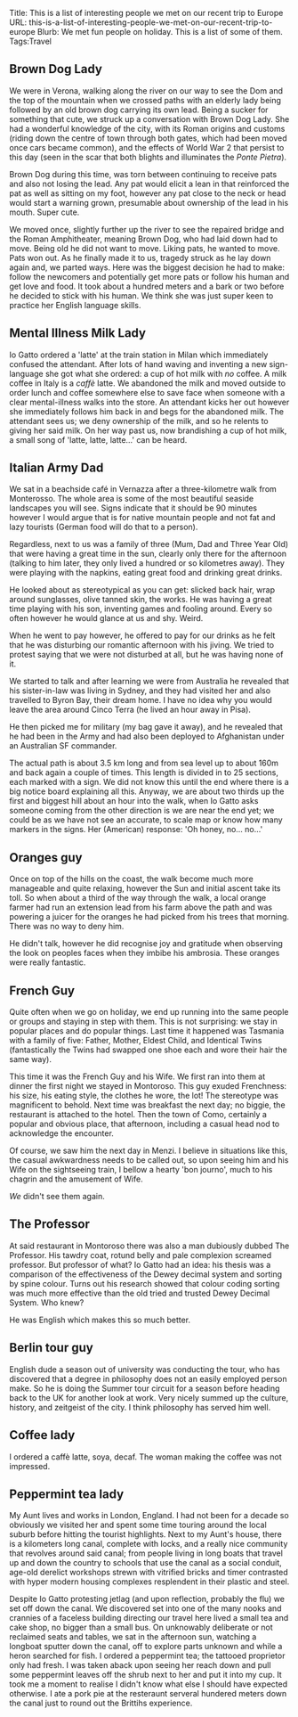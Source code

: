 Title: This is a list of interesting people we met on our recent trip to Europe
URL: this-is-a-list-of-interesting-people-we-met-on-our-recent-trip-to-europe
Blurb: We met fun people on holiday. This is a list of some of them.
Tags:Travel

## Brown Dog Lady
We were in Verona, walking along the river on our way to see the Dom and the top of the mountain when we crossed paths with an elderly lady being followed by an old brown dog carrying its own lead. Being a sucker for something that cute, we struck up a conversation with Brown Dog Lady. She had a wonderful knowledge of the city, with its Roman origins and customs (riding down the centre of town through both gates, which had been moved once cars became common), and the effects of World War 2 that persist to this day (seen in the scar that both blights and illuminates the *Ponte Pietra*).

Brown Dog during this time, was torn between continuing to receive pats and also not losing the lead. Any pat would elicit a lean in that reinforced the pat as well as sitting on my foot, however any pat close to the neck or head would start a warning grown, presumable about ownership of the lead in his mouth. Super cute.

We moved once, slightly further up the river to see the repaired bridge and the Roman Amphitheater, meaning Brown Dog, who had laid down had to move. Being old he did not want to move. Liking pats, he wanted to move. Pats won out. As he finally made it to us, tragedy struck as he lay down again and, we parted ways. Here was the biggest decision he had to make: follow the newcomers and potentially get more pats or follow his human and get love and food. It took about a hundred meters and a bark or two before he decided to stick with his human. We think she was just super keen to practice her English language skills.

## Mental Illness Milk Lady
Io Gatto ordered a 'latte' at the train station in Milan which immediately confused the attendant. After lots of hand waving and inventing a new sign-language she got what she ordered: a cup of hot milk with *no*  coffee. A milk coffee in Italy is a *caffè* latte. We abandoned the milk and moved outside to order lunch and coffee somewhere else to save face when someone with a clear mental-illness walks into the store. An attendant kicks her out however she immediately follows him back in and begs for the abandoned milk. The attendant sees us; we deny ownership of the milk, and so he relents to giving her said milk. On her way past us, now brandishing a cup of hot milk, a small song of 'latte, latte, latte…' can be heard.

## Italian Army Dad
We sat in a beachside café in Vernazza after a three-kilometre walk from Monterosso. The whole area is some of the most beautiful seaside landscapes you will see. Signs indicate that it should be 90 minutes however I would argue that is for native mountain people and not fat and lazy tourists (German food will do that to a person).

Regardless, next to us was a family of three (Mum, Dad and Three Year Old) that were having a great time in the sun, clearly only there for the afternoon (talking to him later, they only lived a hundred or so kilometres away). They were playing with the napkins, eating great food and drinking great drinks.

He looked about as stereotypical as you can get: slicked back hair, wrap around sunglasses, olive tanned skin, the works. He was having a great time playing with his son, inventing games and fooling around. Every so often however he would glance at us and shy. Weird.

When he went to pay however, he offered to pay for our drinks as he felt that he was disturbing our romantic afternoon with his jiving. We tried to protest saying that we were not disturbed at all, but he was having none of it.

We started to talk and after learning we were from Australia he revealed that his sister-in-law was living in Sydney, and they had visited her and also travelled to Byron Bay, their dream home. I have no idea why you would leave the area around Cinco Terra (he lived an hour away in Pisa).

He then picked me for military (my bag gave it away), and he revealed that he had been in the Army and had also been deployed to Afghanistan under an Australian SF commander.

<aside>The actual path is about 3.5 km long and from sea level up to about 160m and back again a couple of times. This length is divided in to 25 sections, each marked with a sign. We did not know this until the end where there is a big notice board explaining all this. Anyway, we are about two thirds up the first and biggest hill about an hour into the walk, when Io Gatto asks someone coming from the other direction is we are near the end yet; we could be as we have not see an accurate, to scale map or know how many markers in the signs. Her (American) response: 'Oh honey, no… no…'</aside>

## Oranges guy
Once on top of the hills on the coast, the walk become much more manageable and quite relaxing, however the Sun and initial ascent take its toll. So when about a third of the way through the walk, a local orange farmer had run an extension lead from his farm above the path and was powering a juicer for the oranges he had picked from his trees that morning. There was no way to deny him.

He didn't talk, however he did recognise joy and gratitude when observing the look on peoples faces when they imbibe his ambrosia. These oranges were really fantastic.

## French Guy
Quite often when we go on holiday, we end up running into the same people or groups and staying in step with them. This is not surprising: we stay in popular places and do popular things. Last time it happened was Tasmania with a family of five: Father, Mother, Eldest Child, and Identical Twins (fantastically the Twins had swapped one shoe each and wore their hair the same way).

This time it was the French Guy and his Wife. We first ran into them at dinner the first night we stayed in Montoroso. This guy exuded Frenchness: his size, his eating style, the clothes he wore, the lot! The stereotype was magnificent to behold.  Next time was breakfast the next day; no biggie, the restaurant is attached to the hotel. Then the town of Como, certainly a popular and obvious place, that afternoon, including a casual head nod to acknowledge the encounter. 

Of course, we saw him the next day in Menzi. I believe in situations like this, the casual awkwardness needs to be called out, so upon seeing him and his Wife on the sightseeing train, I bellow a hearty 'bon journo', much to his chagrin and the amusement of Wife.

*We* didn't see them again.

## The Professor
At said restaurant in Montoroso there was also a man dubiously dubbed The Professor. His tawdry coat, rotund belly and pale complexion screamed professor. But professor of what? Io Gatto had an idea: his thesis was a comparison of the effectiveness of the Dewey decimal system and sorting by spine colour. Turns out his research showed that colour coding sorting was much more effective than the old tried and trusted Dewey Decimal System. Who knew?

He was English which makes this so much better.

## Berlin tour guy
English dude a season out of university was conducting the tour, who has discovered that a degree in philosophy does not an easily employed person make. So he is doing the Summer tour circuit for a season before heading back to the UK for another look at work. Very nicely summed up the culture, history, and zeitgeist of the city. I think philosophy has served him well.

## Coffee lady
I ordered a caffè latte, soya, decaf. The woman making the coffee was not impressed.

## Peppermint tea lady
My Aunt lives and works in London, England. I had not been for a decade so obviously we visited her and spent some time touring around the local suburb before hitting the tourist highlights. Next to my Aunt's house, there is a kilometers long canal, complete with locks, and a really nice community that revolves around said canal; from people living in long boats that travel up and down the country to schools that use the canal as a social conduit, age-old derelict workshops strewn with vitrified bricks and timer contrasted with hyper modern housing complexes resplendent in their plastic and steel.

Despite Io Gatto protesting jetlag (and upon reflection, probably the flu) we set off down the canal. We discovered set into one of the many nooks and crannies of a faceless building directing our travel here lived a small tea and cake shop, no bigger than a small bus. On unknowably deliberate or not reclaimed seats and tables, we sat in the afternoon sun, watching a longboat sputter down the canal, off to explore parts unknown and while a heron searched for fish. I ordered a peppermint tea; the tattooed proprietor only had fresh. I was taken aback upon seeing her reach down and pull some peppermint leaves off the shrub next to her and put it into my cup. It took me a moment to realise I didn't know what else I should have expected otherwise. I ate a pork pie at the resteraunt serveral hundered meters down the canal just to round out the Brittihs experience.
